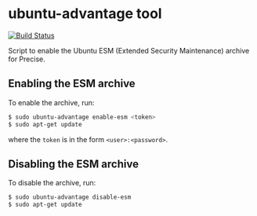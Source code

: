 # ubuntu-advantage tool

[![Build Status](https://travis-ci.org/CanonicalLtd/ubuntu-advantage-script.svg?branch=master)](https://travis-ci.org/CanonicalLtd/ubuntu-advantage-script)

Script to enable the Ubuntu ESM (Extended Security Maintenance) archive for Precise.


## Enabling the ESM archive

To enable the archive, run:

```bash
$ sudo ubuntu-advantage enable-esm <token>
$ sudo apt-get update
```

where the `token` is in the form `<user>:<password>`.


## Disabling the ESM archive

To disable the archive, run:

```bash
$ sudo ubuntu-advantage disable-esm
$ sudo apt-get update
```
